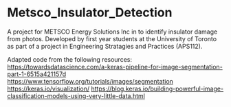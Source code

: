 # Metsco_Insulator_Detection
A project for METSCO Energy Solutions Inc in to identify insulator damage from photos. Developed by first year students at the University of Toronto as part of a project in Engineering Stratagies and Practices (APS112). 

Adapted code from the following resources:
  https://towardsdatascience.com/a-keras-pipeline-for-image-segmentation-part-1-6515a421157d
  https://www.tensorflow.org/tutorials/images/segmentation
  https://keras.io/visualization/
  https://blog.keras.io/building-powerful-image-classification-models-using-very-little-data.html
